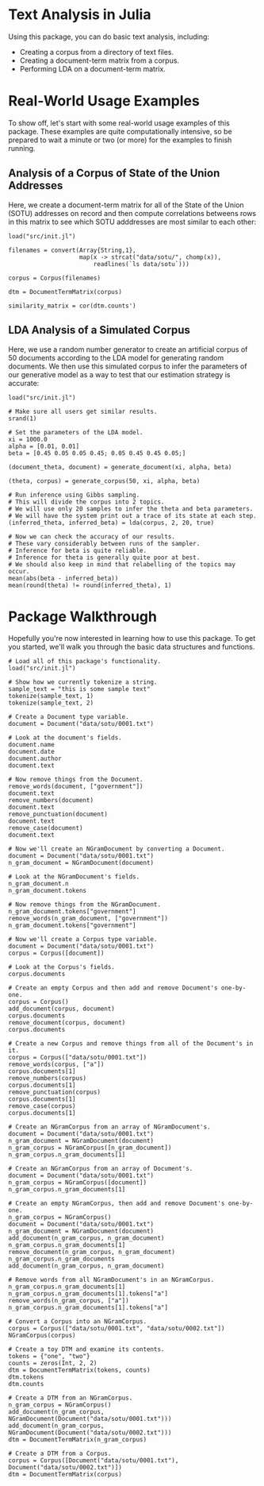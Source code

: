# Text Analysis in Julia

Using this package, you can do basic text analysis, including:

* Creating a corpus from a directory of text files.
* Creating a document-term matrix from a corpus.
* Performing LDA on a document-term matrix.

# Real-World Usage Examples

To show off, let's start with some real-world usage examples of this package. These examples are quite computationally intensive, so be prepared to wait a minute or two (or more) for the examples to finish running.

## Analysis of a Corpus of State of the Union Addresses

Here, we create a document-term matrix for all of the State of the Union (SOTU) addresses on record and then compute correlations betweens rows in this matrix to see which SOTU adddresses are most similar to each other:

    load("src/init.jl")
    
    filenames = convert(Array{String,1},
                        map(x -> strcat("data/sotu/", chomp(x)),
                            readlines(`ls data/sotu`)))
    
    corpus = Corpus(filenames)
    
    dtm = DocumentTermMatrix(corpus)

    similarity_matrix = cor(dtm.counts')

## LDA Analysis of a Simulated Corpus

Here, we use a random number generator to create an artificial corpus of 50 documents according to the LDA model for generating random documents. We then use this simulated corpus to infer the parameters of our generative model as a way to test that our estimation strategy is accurate:

    load("src/init.jl")
    
    # Make sure all users get similar results.
    srand(1)
    
    # Set the parameters of the LDA model.
    xi = 1000.0
    alpha = [0.01, 0.01]
    beta = [0.45 0.05 0.05 0.45; 0.05 0.45 0.45 0.05;]
    
    (document_theta, document) = generate_document(xi, alpha, beta)
    
    (theta, corpus) = generate_corpus(50, xi, alpha, beta)
    
    # Run inference using Gibbs sampling.
    # This will divide the corpus into 2 topics.
    # We will use only 20 samples to infer the theta and beta parameters.
    # We will have the system print out a trace of its state at each step.
    (inferred_theta, inferred_beta) = lda(corpus, 2, 20, true)
    
    # Now we can check the accuracy of our results.
    # These vary considerably between runs of the sampler.
    # Inference for beta is quite reliable.
    # Inference for theta is generally quite poor at best.
    # We should also keep in mind that relabelling of the topics may occur.
    mean(abs(beta - inferred_beta))
    mean(round(theta) != round(inferred_theta), 1)

# Package Walkthrough

Hopefully you're now interested in learning how to use this package. To get you started, we'll walk you through the basic data structures and functions.

    # Load all of this package's functionality.
    load("src/init.jl")

    # Show how we currently tokenize a string.
    sample_text = "this is some sample text"
    tokenize(sample_text, 1)
    tokenize(sample_text, 2)

    # Create a Document type variable.
    document = Document("data/sotu/0001.txt")

    # Look at the document's fields.
    document.name
    document.date
    document.author
    document.text

    # Now remove things from the Document.
    remove_words(document, ["government"])
    document.text
    remove_numbers(document)
    document.text
    remove_punctuation(document)
    document.text
    remove_case(document)
    document.text

    # Now we'll create an NGramDocument by converting a Document.
    document = Document("data/sotu/0001.txt")
    n_gram_document = NGramDocument(document)

    # Look at the NGramDocument's fields.
    n_gram_document.n
    n_gram_document.tokens

    # Now remove things from the NGramDocument.
    n_gram_document.tokens["government"]
    remove_words(n_gram_document, ["government"])
    n_gram_document.tokens["government"]

    # Now we'll create a Corpus type variable.
    document = Document("data/sotu/0001.txt")
    corpus = Corpus([document])

    # Look at the Corpus's fields.
    corpus.documents

    # Create an empty Corpus and then add and remove Document's one-by-one.
    corpus = Corpus()
    add_document(corpus, document)
    corpus.documents
    remove_document(corpus, document)
    corpus.documents

    # Create a new Corpus and remove things from all of the Document's in it.
    corpus = Corpus(["data/sotu/0001.txt"])
    remove_words(corpus, ["a"])
    corpus.documents[1]
    remove_numbers(corpus)
    corpus.documents[1]
    remove_punctuation(corpus)
    corpus.documents[1]
    remove_case(corpus)
    corpus.documents[1]

    # Create an NGramCorpus from an array of NGramDocument's.
    document = Document("data/sotu/0001.txt")
    n_gram_document = NGramDocument(document)
    n_gram_corpus = NGramCorpus([n_gram_document])
    n_gram_corpus.n_gram_documents[1]

    # Create an NGramCorpus from an array of Document's.
    document = Document("data/sotu/0001.txt")
    n_gram_corpus = NGramCorpus([document])
    n_gram_corpus.n_gram_documents[1]

    # Create an empty NGramCorpus, then add and remove Document's one-by-one.
    n_gram_corpus = NGramCorpus()
    document = Document("data/sotu/0001.txt")
    n_gram_document = NGramDocument(document)
    add_document(n_gram_corpus, n_gram_document)
    n_gram_corpus.n_gram_documents[1]
    remove_document(n_gram_corpus, n_gram_document)
    n_gram_corpus.n_gram_documents
    add_document(n_gram_corpus, n_gram_document)

    # Remove words from all NGramDocument's in an NGramCorpus.
    n_gram_corpus.n_gram_documents[1]
    n_gram_corpus.n_gram_documents[1].tokens["a"]
    remove_words(n_gram_corpus, ["a"])
    n_gram_corpus.n_gram_documents[1].tokens["a"]

    # Convert a Corpus into an NGramCorpus.
    corpus = Corpus(["data/sotu/0001.txt", "data/sotu/0002.txt"])
    NGramCorpus(corpus)

    # Create a toy DTM and examine its contents.
    tokens = {"one", "two"}
    counts = zeros(Int, 2, 2)
    dtm = DocumentTermMatrix(tokens, counts)
    dtm.tokens
    dtm.counts

    # Create a DTM from an NGramCorpus.
    n_gram_corpus = NGramCorpus()
    add_document(n_gram_corpus, NGramDocument(Document("data/sotu/0001.txt")))
    add_document(n_gram_corpus, NGramDocument(Document("data/sotu/0002.txt")))
    dtm = DocumentTermMatrix(n_gram_corpus)

    # Create a DTM from a Corpus.
    corpus = Corpus([Document("data/sotu/0001.txt"), Document("data/sotu/0002.txt")])
    dtm = DocumentTermMatrix(corpus)
